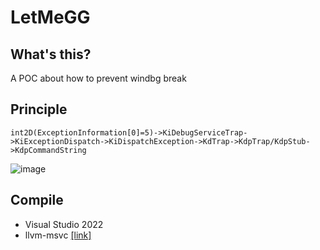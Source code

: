 # LetMeGG

## What's this?
A POC about how to prevent windbg break

## Principle
```
int2D(ExceptionInformation[0]=5)->KiDebugServiceTrap->KiExceptionDispatch->KiDispatchException->KdTrap->KdpTrap/KdpStub->KdpCommandString
```

![image](https://user-images.githubusercontent.com/13917777/193211584-78db02a6-3912-44c2-ab35-509a0b16f4b1.png)

## Compile
- Visual Studio 2022
- llvm-msvc [[link]](https://github.com/NewWorldComingSoon/llvm-msvc-build)
